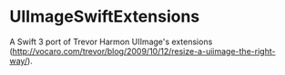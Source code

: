 # UIImageSwiftExtensions
A Swift 3 port of Trevor Harmon UIImage's extensions (http://vocaro.com/trevor/blog/2009/10/12/resize-a-uiimage-the-right-way/).

